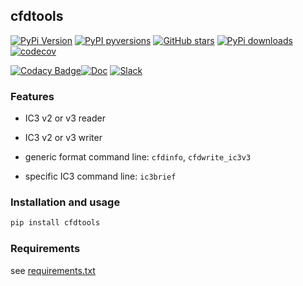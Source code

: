 cfdtools
-----

[![PyPi Version](https://img.shields.io/pypi/v/cfdtools.svg?style=flat)](https://pypi.org/project/cfdtools)
[![PyPI pyversions](https://img.shields.io/pypi/pyversions/cfdtools.svg?style=flat)](https://pypi.org/pypi/cfdtools/)
[![GitHub stars](https://img.shields.io/github/stars/jgressier/cfdtools.svg?style=flat&logo=github&label=Stars&logoColor=white)](https://github.com/jgressier/cfdtools)
[![PyPi downloads](https://img.shields.io/pypi/dm/cfdtools.svg?style=flat)](https://pypistats.org/packages/cfdtools)
[![codecov](https://img.shields.io/codecov/c/github/jgressier/cfdtools.svg?style=flat)](https://codecov.io/gh/jgressier/cfdtools)

[![Codacy Badge](https://app.codacy.com/project/badge/Grade/d32cf67a5fa242c88bb1568277f1d60e)](https://app.codacy.com/gh/jgressier/cfdtools/dashboard?utm_source=gh&utm_medium=referral&utm_content=&utm_campaign=Badge_grade)[![Doc](https://readthedocs.org/projects/cfdtools/badge/?version=latest)](https://readthedocs.org/projects/cfdtools/)
[![Slack](https://img.shields.io/static/v1?logo=slack&label=slack&message=contact&style=flat)](https://join.slack.com/t/isae-opendev/shared_invite/zt-obqywf6r-UUuHR4_hc5iTzyL5bFCwpw
)

### Features

- IC3 v2 or v3 reader
- IC3 v2 or v3 writer
- generic format command line: `cfdinfo`, `cfdwrite_ic3v3`

- specific IC3 command line: `ic3brief`

### Installation and usage

```bash
pip install cfdtools
```

### Requirements

see [requirements.txt](https://github.com/jgressier/cfdtools/blob/master/requirements.txt)